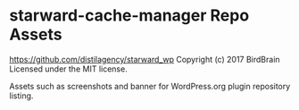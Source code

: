 # starward-cache-manager Repo Assets #
https://github.com/distilagency/starward_wp
Copyright (c) 2017 BirdBrain
Licensed under the MIT license.

Assets such as screenshots and banner for WordPress.org plugin repository listing.